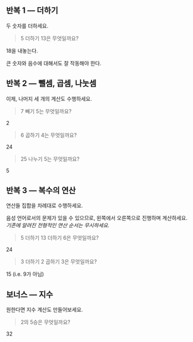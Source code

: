 
## 반복 1 — 더하기

두 숫자를 더하세요.

> 5 더하기 13은 무엇일까요?

18을 내놓는다.

큰 숫자와 음수에 대해서도 잘 작동해야 한다.


## 반복 2 — 뺄셈, 곱셈, 나눗셈

이제, 나머지 세 개의 계산도 수행하세요.

> 7 빼기 5는 무엇일까요?

2

> 6 곱하기 4는 무엇일까요?

24

> 25 나누기 5는 무엇일까요?

5


## 반복 3 — 복수의 연산

연산들 집합을 차례대로 수행하세요.

음성 언어로서의 문제가 있을 수 있으므로, 왼쪽에서 오른쪽으로 진행하며 계산하세요. _기존에 알려진 전형적인 연산 순서는 무시하세요._

> 5 더하기 13 더하기 6은 무엇일까요?

24

> 3 더하기 2 곱하기 3은 무엇일까요?

15  (i.e. 9가 아님)


## 보너스 — 지수

원한다면 지수 계산도 만들어보세요.

> 2의 5승은 무엇일까요?

32

